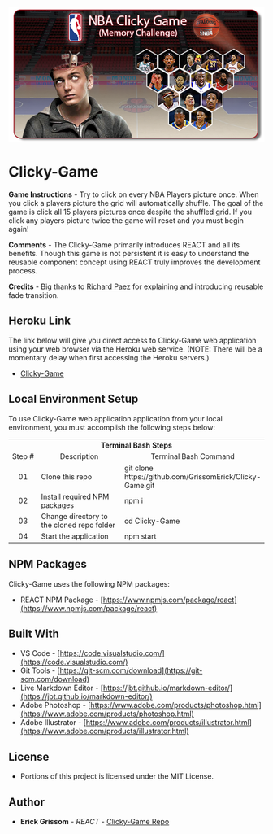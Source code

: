 <p align="center">
<a href="https://uncbc-clickygame.herokuapp.com/" target="_blank"><img src=https://github.com/GrissomErick/Clicky-Game/blob/master/public/img/Clicky_Game_Header.png?raw=true" alt="Project logo"/></a>
</p>

# Clicky-Game

**Game Instructions** - Try to click on every NBA Players picture once. When you click a players picture the grid will automatically shuffle. The goal of the game is click all 15 players pictures once despite the shuffled grid. If you click any players picture twice the game will reset and  you must begin again!

**Comments** - The Clicky-Game primarily introduces REACT and all its benefits. Though this game is not persistent it is easy to understand the reusable component concept using REACT truly improves the development process.

**Credits** - Big thanks to [Richard Paez](https://github.com/RPaez09/) for explaining and introducing reusable fade transition.

## Heroku Link
The link below will give you direct access to Clicky-Game web application using your web browser via the Heroku web service. (NOTE: There will be a momentary delay when first accessing the Heroku servers.)

* [Clicky-Game](https://uncbc-clickygame.herokuapp.com/)

## Local Environment Setup
To use Clicky-Game web application application from your local environment, you must accomplish the following steps below:

<table>
  <tr>
    <th colspan="3">Terminal Bash Steps</th>
  </tr>
  <tr>
    <td align="center" style="width: 75px;">Step #</td>
    <td align="center" style="width: 330px;">Description</td>
    <td  align="center" >Terminal Bash Command</td>
  </tr>
  <tr>
    <td align="center">01</td>
    <td>Clone this repo</td>
    <td>git clone https://<i></i>github.com/GrissomErick/Clicky-Game.git</td>
  </tr>
  <tr>
    <td align="center">02</td>
    <td>Install required NPM packages</td>
    <td>npm i</td>
  </tr>
  <tr>
    <td align="center">03</td>
    <td>Change directory to the cloned repo folder</td>
    <td>cd Clicky-Game</td>
  </tr>
  <tr>
    <td align="center">04</td>
    <td>Start the application</td>
    <td>npm start</td>
  </tr>
  </table>

## NPM Packages
Clicky-Game uses the following NPM packages:
- REACT NPM Package - [https://www.npmjs.com/package/react](https://www.npmjs.com/package/react)

## Built With

* VS Code - [https://code.visualstudio.com/](https://code.visualstudio.com/)
* Git Tools - [https://git-scm.com/download](https://git-scm.com/download)
* Live Markdown Editor - [https://jbt.github.io/markdown-editor/](https://jbt.github.io/markdown-editor/)
* Adobe Photoshop - [https://www.adobe.com/products/photoshop.html](https://www.adobe.com/products/photoshop.html)
* Adobe Illustrator - [https://www.adobe.com/products/illustrator.html](https://www.adobe.com/products/illustrator.html)

## License

* Portions of this project is licensed under the MIT License.

## Author

* **Erick Grissom** - *REACT* - [Clicky-Game Repo](https://github.com/GrissomErick/Clicky-Game)

<!-- Heroku References: https://evening-ridge-94356.herokuapp.com/ | https://git.heroku.com/evening-ridge-94356.git -->

<!--
- axios NPM Package - [https://www.npmjs.com/package/axios](https://www.npmjs.com/package/axios)
- body-parser NPM Package - [https://www.npmjs.com/package/body-parser](https://www.npmjs.com/package/body-parser)
- cheerio NPM Package - [ttps://www.npmjs.com/package/cheerio](https://www.npmjs.com/package/cheerio)
- cli-table NPM Package - [https://www.npmjs.com/package/cli-table](https://www.npmjs.com/package/cli-table)
- express NPM Package - [https://www.npmjs.com/package/express](https://www.npmjs.com/package/express)
- express-handlebars NPM Package - [https://www.npmjs.com/package/express-handlebars](https://www.npmjs.com/package/express-handlebars)
- heroku-cli NPM Package - [https://www.npmjs.com/package/heroku-cli](https://www.npmjs.com/package/heroku-cli)
- inquirer NPM Package - [https://www.npmjs.com/package/inquirer](https://www.npmjs.com/package/inquirer)
- mongoose NPM Package - [https://www.npmjs.com/package/mongoose](https://www.npmjs.com/package/mongoose)
- morgan NPM Package - [https://www.npmjs.com/package/morgan](https://www.npmjs.com/package/morgan)
- mysql NPM Package - [https://www.npmjs.com/package/mysql](https://www.npmjs.com/package/mysql)
- node.js - [https://nodejs.org/en/](https://nodejs.org/en/)
- path NPM Package - [https://www.npmjs.com/package/path](https://www.npmjs.com/package/path)
- react NPM Package - [https://www.npmjs.com/package/react](https://www.npmjs.com/package/react)
- react-dom NPM Package - [https://www.npmjs.com/search?q=react-dom](https://www.npmjs.com/search?q=react-dom)
- react-router NPM Package - [https://www.npmjs.com/package/react-router](https://www.npmjs.com/package/react-router)
- request NPM Package - [https://www.npmjs.com/package/request](https://www.npmjs.com/package/request)
-->
  
  <!--
  <table>
  <tr>
    <th colspan="3">Web Browser Steps</th>
  </tr>
  <tr>
    <td align="center" style="width: 75px;">Step #</td>
    <td align="center" style="width: 400px;">Description</td>
    <td align="center" style="width: 200px;">Browser Route</td>
  </tr>
  <tr>
    <td align="center">01</td>
    <td>Navigate web browser to the application home page</td>
    <td>localhost:3000</td>
  </tr>
  </table>
  -->
